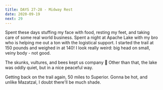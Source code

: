 ```yaml
---
title: DAYS 27-28 - Midway Rest
date: 2020-09-19
next: 29
---
```


Spent these days stuffing my face with food, resting my feet, and taking care of some real world business. Spent a night at Apache Lake with my bro who is helping me out a ton with the logistical support. I started the trail at 150 pounds and weighed in at 140! I look really weird: big head on small, veiny body - not good.

The skunks, vultures, and bees kept us company 😬 Other than that, the lake was oddly quiet, but in a nice peaceful way.

Getting back on the trail again, 50 miles to Superior. Gonna be hot, and unlike Mazatzal, I doubt there'll be much shade.
